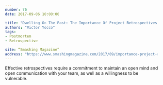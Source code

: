 ```yaml
---
number: 76
date: 2017-09-06 10:00:00

title: "Dwelling On The Past: The Importance Of Project Retrospectives (Part 1)"
authors: "Victor Yocco"
tags:
- Postmortem
- Retrospective

site: “Smashing Magazine”
address: "https://www.smashingmagazine.com/2017/09/importance-project-retrospectives-part-1/"
---
```


Effective retrospectives require a commitment to maintain an open mind and open communication with your team, as well as a willingness to be vulnerable.
